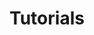 ---
title: "Tutorials"
description: "Explore step-by-step guides on FortiSOAR and other Fortinet products."
---